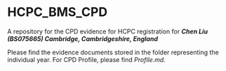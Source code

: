 # HCPC_BMS_CPD
A repository for the CPD evidence for HCPC registration for
***Chen Liu (BS075665) Cambridge, Cambridgeshire, England***

Please find the evidence documents stored in the folder representing the individual year. For CPD Profile, please find *Profile.md*.

